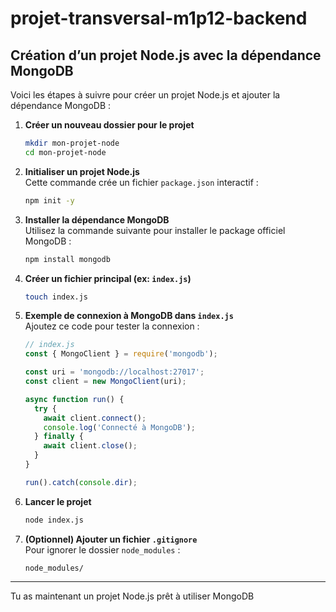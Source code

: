 # projet-transversal-m1p12-backend

## Création d’un projet Node.js avec la dépendance MongoDB

Voici les étapes à suivre pour créer un projet Node.js et ajouter la dépendance MongoDB :

1. **Créer un nouveau dossier pour le projet**  
   ```bash
   mkdir mon-projet-node
   cd mon-projet-node
   ```

2. **Initialiser un projet Node.js**  
   Cette commande crée un fichier `package.json` interactif :
   ```bash
   npm init -y
   ```

3. **Installer la dépendance MongoDB**  
   Utilisez la commande suivante pour installer le package officiel MongoDB :
   ```bash
   npm install mongodb
   ```

4. **Créer un fichier principal (ex: `index.js`)**  
   ```bash
   touch index.js
   ```

5. **Exemple de connexion à MongoDB dans `index.js`**  
   Ajoutez ce code pour tester la connexion :
   ```js
   // index.js
   const { MongoClient } = require('mongodb');

   const uri = 'mongodb://localhost:27017';
   const client = new MongoClient(uri);

   async function run() {
     try {
       await client.connect();
       console.log('Connecté à MongoDB');
     } finally {
       await client.close();
     }
   }

   run().catch(console.dir);
   ```

6. **Lancer le projet**  
   ```bash
   node index.js
   ```

7. **(Optionnel) Ajouter un fichier `.gitignore`**  
   Pour ignorer le dossier `node_modules` :
   ```
   node_modules/
   ```

---
Tu as maintenant un projet Node.js prêt à utiliser MongoDB
